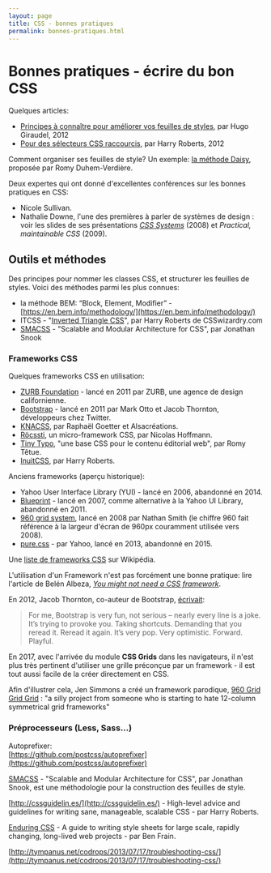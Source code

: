 ```yaml
---
layout: page
title: CSS - bonnes pratiques
permalink: bonnes-pratiques.html
---
```


# Bonnes pratiques - écrire du bon CSS

Quelques articles:

- [Principes à connaître pour améliorer vos feuilles de styles](http://www.pompage.net/traduction/ameliorer-vos-feuilles-de-styles), par Hugo Giraudel, 2012
- [Pour des sélecteurs CSS raccourcis](http://www.pompage.net/traduction/pour-des-selecteurs-css-raccourcis), par Harry Roberts, 2012

Comment organiser ses feuilles de style? Un exemple: [la méthode Daisy](http://daisy.tetue.net/), proposée par Romy Duhem-Verdière.

Deux expertes qui ont donné d'excellentes conférences sur les bonnes pratiques en CSS:

* Nicole Sullivan.
* Nathalie Downe, l'une des premières à parler de systèmes de design : voir les slides de ses présentations *[CSS Systems](http://fr.slideshare.net/nataliedowne/css-systems-presentation/2-WRITING_MAINTAINABLE_CSSNatalie_Downe_Barcamp)* (2008) et *Practical, maintainable CSS* (2009).

## Outils et méthodes

Des principes pour nommer les classes CSS, et structurer les feuilles de styles. Voici des méthodes parmi les plus connues:

- la méthode BEM: “Block, Element, Modifier” - [https://en.bem.info/methodology/](https://en.bem.info/methodology/)
- ITCSS - "[Inverted Triangle CSS](https://www.xfive.co/blog/itcss-scalable-maintainable-css-architecture/)", par Harry Roberts de CSSwizardry.com
- [SMACSS](http://smacss.com/) - "Scalable and Modular Architecture for CSS", par Jonathan Snook

### Frameworks CSS

Quelques frameworks CSS en utilisation:

* [ZURB Foundation](http://foundation.zurb.com/) - lancé en 2011 par ZURB, une agence de design californienne.
* [Bootstrap](http://getbootstrap.com/) - lancé en 2011 par Mark Otto et Jacob Thornton, développeurs chez Twitter.
* [KNACSS](http://knacss.com/), par Raphaël Goetter et Alsacréations.
* [Röcssti](https://rocssti.net/), un micro-framework CSS, par Nicolas Hoffmann.
* [Tiny Typo](http://romy.tetue.net/pourquoi-tiny-typo?lang=fr), "une base CSS pour le contenu éditorial web", par Romy Têtue.
* [InuitCSS](https://github.com/inuitcss/inuitcss/), par Harry Roberts.

Anciens frameworks (aperçu historique):

* Yahoo User Interface Library (YUI) - lancé en 2006, abandonné en 2014.
* [Blueprint](http://www.blueprintcss.org/) - lancé en 2007, comme alternative à la Yahoo UI Library, abandonné en 2011.
* [960 grid system](http://sonspring.com/journal/960-grid-system), lancé en 2008 par Nathan Smith (le chiffre 960 fait référence à la largeur d'écran de 960px couramment utilisée vers 2008).
* [pure.css](http://purecss.io/) - par Yahoo, lancé en 2013, abandonné en 2015.

Une [liste de frameworks CSS](https://en.wikipedia.org/wiki/CSS_frameworks) sur Wikipédia.

L'utilisation d'un Framework n'est pas forcément une bonne pratique: lire l'article de Belén Albeza, *[You might not need a CSS framework](https://hacks.mozilla.org/2016/04/you-might-not-need-a-css-framework/)*.

En 2012, Jacob Thornton, co-auteur de Bootstrap, [écrivait](http://byfat.xxx/deep-emo-shit):

> For me, Bootstrap is very fun, not serious – nearly every line is a joke. It’s trying to provoke you. Taking shortcuts. Demanding that you reread it. Reread it again. It’s very pop. Very optimistic. Forward. Playful.

En 2017, avec l'arrivée du module **CSS Grids** dans les navigateurs, il n'est plus très pertinent d'utiliser une grille préconçue par un framework - il est tout aussi facile de la créer directement en CSS.

Afin d'illustrer cela, Jen Simmons a créé un framework parodique, [960 Grid Grid Grid](https://github.com/jensimmons/960gridgridgridme/blob/gh-pages/css/960gridgridgrid.css) : "a silly project from someone who is starting to hate 12-column symmetrical grid frameworks"

### Préprocesseurs (Less, Sass...)

Autoprefixer:    
[https://github.com/postcss/autoprefixer](https://github.com/postcss/autoprefixer)

[SMACSS](https://smacss.com/) - "Scalable and Modular Architecture for CSS", par Jonathan Snook, est une méthodologie pour la construction des feuilles de style.

[http://cssguidelin.es/](http://cssguidelin.es/) - High-level advice and guidelines for writing sane, manageable, scalable CSS - par Harry Roberts.

[Enduring CSS](http://ecss.io/) - A guide to writing style sheets for large scale, rapidly changing, long-lived web projects - par Ben Frain. 

[http://tympanus.net/codrops/2013/07/17/troubleshooting-css/](http://tympanus.net/codrops/2013/07/17/troubleshooting-css/)